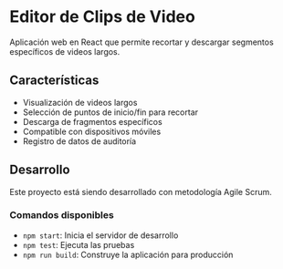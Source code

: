 # Editor de Clips de Video

Aplicación web en React que permite recortar y descargar segmentos específicos de videos largos.

## Características

- Visualización de videos largos
- Selección de puntos de inicio/fin para recortar
- Descarga de fragmentos específicos
- Compatible con dispositivos móviles
- Registro de datos de auditoría

## Desarrollo

Este proyecto está siendo desarrollado con metodología Agile Scrum.

### Comandos disponibles

- `npm start`: Inicia el servidor de desarrollo
- `npm test`: Ejecuta las pruebas
- `npm run build`: Construye la aplicación para producción
